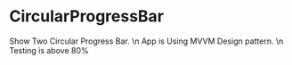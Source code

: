 # CircularProgressBar
Show Two Circular Progress Bar. \n
App is Using MVVM Design pattern. \n
Testing is above 80%
